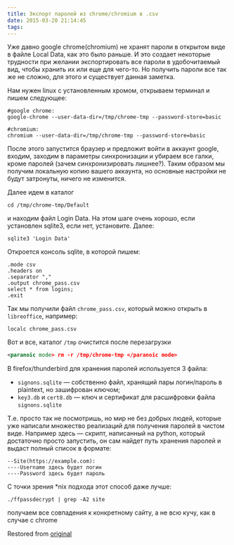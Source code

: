 ```yaml
---
title: Экспорт паролей из chrome/chromium в .csv
date: 2015-03-20 21:14:45
tags:
---
```


Уже давно google chrome(chromium) не хранят пароли в открытом виде в файле Local Data, как это было раньше. И это создает некоторые трудности при желании экспортировать все пароли в удобочитаемый вид, чтобы хранить их или еще для чего-то. Но получить пароли все так же не сложно, для этого и существует данная заметка.

Нам нужен linux с установленным хромом, открываем терминал и пишем следующее:

```shell
#google chrome:
google-chrome --user-data-dir=/tmp/chrome-tmp --password-store=basic

#chromium:
chromium --user-data-dir=/tmp/chrome-tmp --password-store=basic
```

После этого запустится браузер и предложит войти в аккаунт google, входим, заходим в параметры синхронизации и убираем все галки, кроме паролей (зачем синхронизировать лишнее?). Таким образом мы получим локальную копию вашего аккаунта, но основные настройки не будут затронуты, ничего не изменится.

Далее идем в каталог
```shell
cd /tmp/chrome-tmp/Default
```

и находим файл Login Data. На этом шаге очень хорошо, если установлен sqlite3, если нет, установите.
Далее:

```shell
sqlite3 'Login Data'
```

Откроется консоль sqlite, в которой пишем:

```sqlite
.mode csv
.headers on
.separator ","
.output chrome_pass.csv
select * from logins;
.exit
```

Так мы получили файл `chrome_pass.csv`, который можно открыть в `libreoffice`, например:

```shell
localc chrome_pass.csv
```

Вот и все, каталог `/tmp` очистится после перезагрузки

```xml
<paranoic mode> rm -r /tmp/chrome-tmp </paranoic mode>
```

В firefox/thunderbird для хранения паролей используется 3 файла:

- `signons.sqlite` — собственно файл, хранящий пары логин/пароль в plaintext, но зашифрован ключом;
- `key3.db` и `cert8.db` — ключ и сертификат для расшифровки файла `signons.sqlite`

Т.е. просто так не посмотришь, но мир не без добрых людей, которые уже написали множество реализаций для получения паролей в чистом виде. Например здесь — скрипт, написанный на python, который достаточно просто запустить, он сам найдет путь хранения паролей и выдаст полный список в формате:

```
--Site(https://example.com):
----Username здесь будет логин
----Password здесь будет пароль
```

С точки зрения *nix подхода этот способ даже лучше:

```shell
./ffpassdecrypt | grep -A2 site
```

получаем все совпадения к конкретному сайту, а не всю кучу, как в случае с chrome

Restored from [original](https://web.archive.org/web/20200206164241/http://conformist-mw.blogspot.com/2015/03/chromechromium-csv.html)
